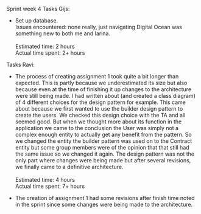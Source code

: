 Sprint week 4
Tasks Gijs: 
- Set up database. <br />
	Issues encountered: none really, just navigating Digital Ocean was something new to both me and Iarina.<br />
	<br />
	Estimated time: 2 hours <br />
	Actual time spent: 2+ hours

Tasks Ravi:<br />
-	The process of creating assignment 1 took quite a bit longer than expected. This is partly because we underestimated its size but also because even at the time of finishing it up changes to the architecture were still being made. I had written about (and created a class diagram) of 4 different choices for the design pattern for example. This came about because we first wanted to use the builder design pattern to create the users. We checked this design choice with the TA and all seemed good. But when we thought more about its function in the application we came to the conclusion the User was simply not a complex enough entity to actually get any benefit from the pattern. So we changed the entity the builder pattern was used on to the Contract entity but some group members were of the opinion that that still had the same issue so we changed it again. The design pattern was not the only part where changes were being made but after several revisions, we finally came to a definitive architecture.<br />
	<br />
	Estimated time: 4 hours <br />
	Actual time spent: 7+ hours

-	The creation of assignment 1 had some revisions after finish time noted in the sprint since some changes were being made to the architecture.
